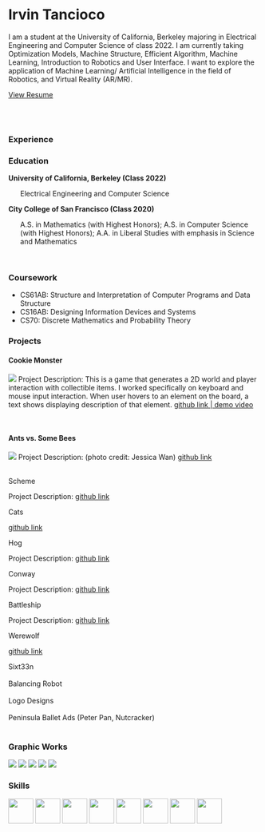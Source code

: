 <link type="text/css" rel="stylesheet" href="main.css" />

# Irvin Tancioco

I am a student at the University of California, Berkeley majoring in Electrical Engineering and Computer Science of class 2022. I am currently taking Optimization Models, Machine Structure, Efficient Algorithm, Machine Learning, Introduction to Robotics and User Interface. I want to explore the application of Machine Learning/ Artificial Intelligence in the field of Robotics, and Virtual Reality (AR/MR).

<a href="https://github.com/itancio/resume/blob/64a1b69bacad01ee10c502a76cd7579dc3f75f9e/Resume8_IrvinTancioco-2.pdf" download>View Resume</a>

<br>
<br>

### Experience

### Education

<b>University of California, Berkeley (Class 2022)</b>
<ul>
Electrical Engineering and Computer Science
</ul>

<b>City College of San Francisco (Class 2020)</b>
<ul>
  A.S. in Mathematics (with Highest Honors); 
  A.S. in Computer Science (with Highest Honors); 
  A.A. in Liberal Studies with emphasis in Science and Mathematics
</ul>

<br>

### Coursework

- CS61AB: Structure and Interpretation of Computer Programs and Data Structure
- CS16AB: Designing Information Devices and Systems 
- CS70: Discrete Mathematics and Probability Theory

### Projects

<div class="border-round" margin=20 width=10>
  <h4> Cookie Monster </h4>
  <p><img class="side" src="img/cookiemonster.png">
  Project Description: This is a game that generates a 2D world and player interaction with collectible items. I worked specifically on keyboard and mouse input interaction. When user hovers to an element on the board, a text shows displaying description of that element.
    <a href="https://github.com/itancio/cookiemonster"> github link </a> 
    <a href="https://www.youtube.com/watch?v=ES2n5Quh2KE">  |   demo video </a>
  </p>
  <br>
</div>

<div class="border-round"> 
  <h4> Ants vs. Some Bees </h4>
  <p><img class="side" src="img/ants.png">
  Project Description: (photo credit: Jessica Wan)
  <a href="https://github.com/itancio/ants"> github link </a>
  </p>
  <br>
</div>

<div class="border-round"> Scheme
  <p>Project Description:  
  <a href="https://github.com/itancio/schemes"> github link </a>
  </p>
</div>

<div class="border-round"> Cats
  <p>
  <a href="https://github.com/itancio/cats"> github link </a>
  </p>
</div>

<div class="border-round"> Hog
  <p>Project Description:
  <a href="https://github.com/itancio/hog"> github link </a>
  </p>
</div>

<div class="border-round"> Conway
  <p>Project Description: 
  <a href="https://github.com/itancio/conway"> github link </a>
  </p>
</div>

<div class="border-round"> Battleship
  <p>Project Description: 
  <a href="https://github.com/itancio/battleship"> github link </a>
  </p>
</div>

<div class="border-round"> Werewolf
  <p>
  <a href="https://github.com/itancio/werewolf"> github link </a>
  </p>
</div>

<div class="border-round"> Sixt33n
</div>
<br>
<div class="border-round"> Balancing Robot
</div>
<br>
<div class="border-round"> Logo Designs
</div>
<br>
<div class="border-round"> Peninsula Ballet Ads (Peter Pan, Nutcracker)
</div>
<br>

### Graphic Works

<img class="portfolio" src="img/trendbrasil.png">
<img class="portfolio" src="img/saki.png">
<img class="portfolio" src="img/maker1.png">
<img class="portfolio" src="img/maker2.png">
<img class="portfolio" src="img/gala.png">



### Skills

<img src="img/python.png" width = "50">
<img src="img/java.png" width = "50">
<img src="img/cplusplus.png" width = "50">
<img src="img/jupyter.png" width = "50">
<img src="img/photoshop.png" width = "50">
<img src="img/illustrator.png" width = "50">
<img src="img/dreamweaver.png" width = "50">
<img src="img/wordpress.png" width = "50">

  

